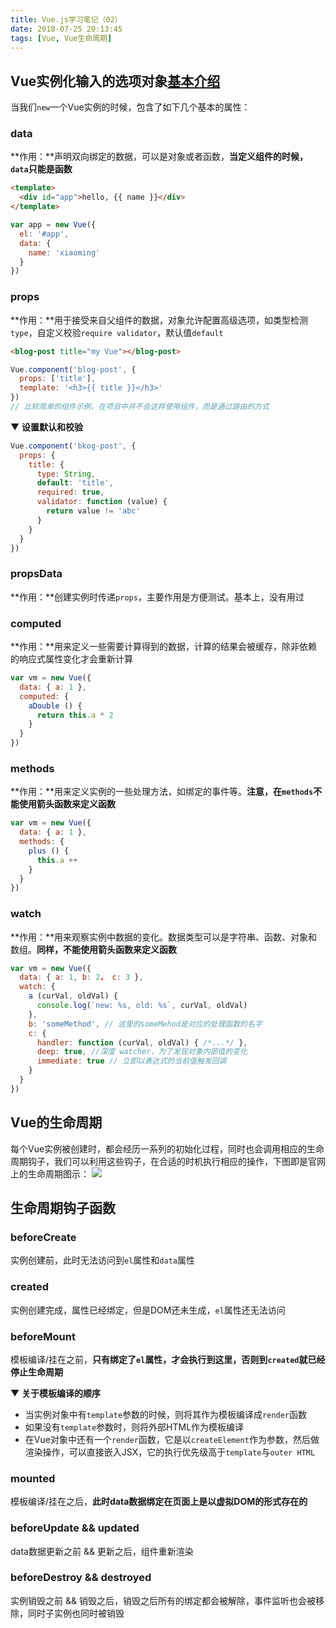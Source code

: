 ```yaml
---
title: Vue.js学习笔记（02）
date: 2018-07-25 20:13:45
tags: [Vue, Vue生命周期]
---
```

## Vue实例化输入的选项对象[基本介绍](https://cn.vuejs.org/v2/api/#data)

当我们`new`一个Vue实例的时候，包含了如下几个基本的属性：

### data

**作用：**声明双向绑定的数据，可以是对象或者函数，**当定义组件的时候，`data`只能是函数**
```html
<template>
  <div id="app">hello, {{ name }}</div>
</template>
```
```js
var app = new Vue({
  el: '#app',
  data: {
    name: 'xiaoming'
  }
})
```

### props

**作用：**用于接受来自父组件的数据，对象允许配置高级选项，如类型检测`type`，自定义校验`require validator`，默认值`default`
```html
<blog-post title="my Vue"></blog-post>
```
```js
Vue.component('blog-post', {
  props: ['title'],
  template: '<h3>{{ title }}</h3>'
})
// 比较简单的组件示例，在项目中并不会这样使用组件，而是通过路由的方式
```
▼ **设置默认和校验**
```js
Vue.component('bkog-post', {
  props: {
    title: {
      type: String,
      default: 'title',
      required: true,
      validator: function (value) {
        return value != 'abc'
      }
    }
  }
})
```

### propsData

**作用：**创建实例时传递`props`，主要作用是方便测试。基本上，没有用过

### computed

**作用：**用来定义一些需要计算得到的数据，计算的结果会被缓存，除非依赖的响应式属性变化才会重新计算
```js
var vm = new Vue({
  data: { a: 1 },
  computed: {
    aDouble () {
      return this.a * 2
    }
  }
})
```

### methods

**作用：**用来定义实例的一些处理方法，如绑定的事件等。**注意，在`methods`不能使用箭头函数来定义函数**
```js
var vm = new Vue({
  data: { a: 1 },
  methods: {
    plus () {
      this.a ++
    }
  }
})
```

### watch

**作用：**用来观察实例中数据的变化。数据类型可以是字符串、函数、对象和数组。**同样，不能使用箭头函数来定义函数**
```js
var vm = new Vue({
  data: { a: 1, b: 2， c: 3 },
  watch: {
    a (curVal, oldVal) {
      console.log(`new: %s, old: %s`, curVal, oldVal)
    },
    b: 'someMethod', // 这里的someMehod是对应的处理函数的名字
    c: {
      handler: function (curVal, oldVal) { /*...*/ },
      deep: true, //深度 watcher，为了发现对象内部值的变化
      immediate: true // 立即以表达式的当前值触发回调
    }
  }
})
```

## Vue的生命周期

每个Vue实例被创建时，都会经历一系列的初始化过程，同时也会调用相应的生命周期钩子，我们可以利用这些钩子，在合适的时机执行相应的操作，下图即是官网上的生命周期图示：
![](https://cn.vuejs.org/images/lifecycle.png)

## 生命周期钩子函数

### beforeCreate

实例创建前，此时无法访问到`el`属性和`data`属性

### created

实例创建完成，属性已经绑定，但是DOM还未生成，`el`属性还无法访问

### beforeMount

模板编译/挂在之前，**只有绑定了`el`属性，才会执行到这里，否则到`created`就已经停止生命周期**

▼ **关于模板编译的顺序**
* 当实例对象中有`template`参数的时候，则将其作为模板编译成`render`函数
* 如果没有`template`参数时，则将外部HTML作为模板编译
* 在Vue对象中还有一个`render`函数，它是以`createElement`作为参数，然后做渲染操作，可以直接嵌入JSX，它的执行优先级高于`template`与`outer HTML`

### mounted

模板编译/挂在之后，**此时data数据绑定在页面上是以虚拟DOM的形式存在的**

### beforeUpdate && updated

data数据更新之前 && 更新之后，组件重新渲染

### beforeDestroy && destroyed

实例销毁之前 && 销毁之后，销毁之后所有的绑定都会被解除，事件监听也会被移除，同时子实例也同时被销毁